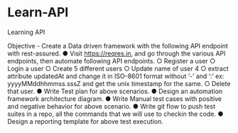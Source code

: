 # Learn-API
Learning API

Objective -  Create a Data driven framework with the following API endpoint with rest-assured.
● Visit https://reqres.in, and go through the various API endpoints, then automate following API endpoints.
  ○ Register a user
  ○ Login a user
  ○ Create 5 different users
  ○ Update name of user 4
  ○ extract attribute updatedAt and change it in ISO-8601 format without ‘-’ and ‘:’ ex: yyyyMMddhhmmss.sssZ and get the unix timestamp       for the same.
  ○ Delete that user.
● Write Test plan for above scenarios.
● Design an automation framework architecture diagram.
● Write Manual test cases with positive and negative behavior for above scenario.
● Write git flow to push test suites in a repo, all the commands that we will use to checkin
the code.
● Design a reporting template for above test execution.
